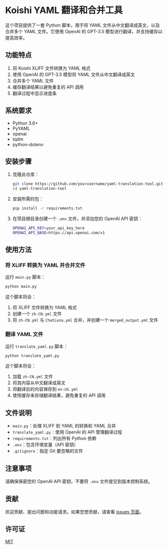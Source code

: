 # Koishi YAML 翻译和合并工具

这个项目提供了一套 Python 脚本，用于将 YAML 文件从中文翻译成英文，以及合并多个 YAML 文件。它使用 OpenAI 的 GPT-3.5 模型进行翻译，并支持缓存以提高效率。

## 功能特点

1. 将 Koishi XLIFF 文件转换为 YAML 格式
2. 使用 OpenAI 的 GPT-3.5 模型将 YAML 文件从中文翻译成英文
3. 合并多个 YAML 文件
4. 缓存翻译结果以避免重复的 API 调用
5. 翻译过程中显示进度条

## 系统要求

- Python 3.6+
- PyYAML
- openai
- tqdm
- python-dotenv

## 安装步骤

1. 克隆此仓库：

   ```bash
   git clone https://github.com/yourusername/yaml-translation-tool.git
   cd yaml-translation-tool
   ```

2. 安装所需的包：

   ```bash
   pip install -r requirements.txt
   ```

3. 在项目根目录创建一个 `.env` 文件，并添加您的 OpenAI API 密钥：

   ```bash
   OPENAI_API_KEY=your_api_key_here
   OPENAI_API_BASE=https://api.openai.com/v1
   ```

## 使用方法

### 将 XLIFF 转换为 YAML 并合并文件

运行 `main.py` 脚本：

```bash
python main.py
```

这个脚本将会：

1. 将 XLIFF 文件转换为 YAML 格式
2. 创建一个 `zh-CN.yml` 文件
3. 将 `zh-CN.yml` 与 `ChatLuna.yml` 合并，并创建一个 `merged_output.yml` 文件

### 翻译 YAML 文件

运行 `translate_yaml.py` 脚本：

```bash
python translate_yaml.py
```

这个脚本将会：

1. 加载 `zh-CN.yml` 文件
2. 将其内容从中文翻译成英文
3. 将翻译后的内容保存到 `en-US.yml`
4. 使用缓存来存储翻译结果，避免重复的 API 调用

## 文件说明

- `main.py`：处理 XLIFF 到 YAML 的转换和 YAML 合并
- `translate_yaml.py`：使用 OpenAI 的 API 管理翻译过程
- `requirements.txt`：列出所有 Python 依赖
- `.env`：包含环境变量（API 密钥）
- `.gitignore`：指定 Git 要忽略的文件

## 注意事项

请确保保密您的 OpenAI API 密钥，不要将 `.env` 文件提交到版本控制系统。

## 贡献

欢迎贡献、提出问题和功能请求。如果您想贡献，请查看 [issues 页面](https://github.com/dingyi222666/koishi-translation-tool/issues)。

## 许可证

[MIT](https://choosealicense.com/licenses/mit/)
